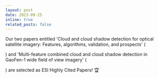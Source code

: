 ```yaml
---
layout: post
date: 2023-09-25
inline: true
related_posts: false
---
```


Our two papers entitled 'Cloud and cloud shadow detection for optical satellite imagery: Features, algorithms, validation, and prospects' (

[Link]: https://doi.org/10.1016/j.isprsjprs.2022.03.020

) and 'Multi-feature combined cloud and cloud shadow detection in GaoFen-1 wide field of view imagery' (

[Link]: https://doi.org/10.1016/j.rse.2017.01.026

) are selected as ESI Highly Cited Papers! :trophy:
